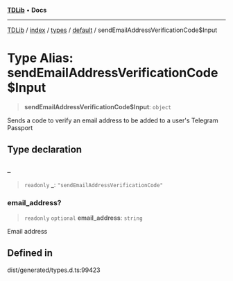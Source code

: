 [**TDLib**](../../../../../../README.md) • **Docs**

***

[TDLib](../../../../../../modules.md) / [index](../../../../../README.md) / [types](../../../README.md) / [default](../README.md) / sendEmailAddressVerificationCode$Input

# Type Alias: sendEmailAddressVerificationCode$Input

> **sendEmailAddressVerificationCode$Input**: `object`

Sends a code to verify an email address to be added to a user's Telegram Passport

## Type declaration

### \_

> `readonly` **\_**: `"sendEmailAddressVerificationCode"`

### email\_address?

> `readonly` `optional` **email\_address**: `string`

Email address

## Defined in

dist/generated/types.d.ts:99423
